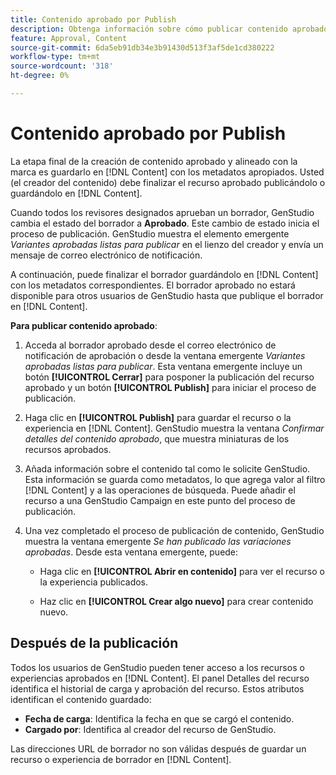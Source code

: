 ```yaml
---
title: Contenido aprobado por Publish
description: Obtenga información sobre cómo publicar contenido aprobado.
feature: Approval, Content
source-git-commit: 6da5eb91db34e3b91430d513f3af5de1cd380222
workflow-type: tm+mt
source-wordcount: '318'
ht-degree: 0%

---
```



# Contenido aprobado por Publish

La etapa final de la creación de contenido aprobado y alineado con la marca es guardarlo en [!DNL Content] con los metadatos apropiados. Usted (el creador del contenido) debe finalizar el recurso aprobado publicándolo o guardándolo en [!DNL Content].

Cuando todos los revisores designados aprueban un borrador, GenStudio cambia el estado del borrador a **Aprobado**. Este cambio de estado inicia el proceso de publicación.  GenStudio muestra el elemento emergente _Variantes aprobadas listas para publicar_ en el lienzo del creador y envía un mensaje de correo electrónico de notificación.

A continuación, puede finalizar el borrador guardándolo en [!DNL Content] con los metadatos correspondientes. El borrador aprobado no estará disponible para otros usuarios de GenStudio hasta que publique el borrador en [!DNL Content].

**Para publicar contenido aprobado**:

1. Acceda al borrador aprobado desde el correo electrónico de notificación de aprobación o desde la ventana emergente _Variantes aprobadas listas para publicar_. Esta ventana emergente incluye un botón **[!UICONTROL Cerrar]** para posponer la publicación del recurso aprobado y un botón **[!UICONTROL Publish]** para iniciar el proceso de publicación.

1. Haga clic en **[!UICONTROL Publish]** para guardar el recurso o la experiencia en [!DNL Content]. GenStudio muestra la ventana _Confirmar detalles del contenido aprobado_, que muestra miniaturas de los recursos aprobados.

1. Añada información sobre el contenido tal como le solicite GenStudio. Esta información se guarda como metadatos, lo que agrega valor al filtro [!DNL Content] y a las operaciones de búsqueda. Puede añadir el recurso a una GenStudio Campaign en este punto del proceso de publicación.

1. Una vez completado el proceso de publicación de contenido, GenStudio muestra la ventana emergente _Se han publicado las variaciones aprobadas_. Desde esta ventana emergente, puede:

   * Haga clic en **[!UICONTROL Abrir en contenido]** para ver el recurso o la experiencia publicados.

   * Haz clic en **[!UICONTROL Crear algo nuevo]** para crear contenido nuevo.

## Después de la publicación

Todos los usuarios de GenStudio pueden tener acceso a los recursos o experiencias aprobados en [!DNL Content]. El panel Detalles del recurso identifica el historial de carga y aprobación del recurso. Estos atributos identifican el contenido guardado:

* **Fecha de carga**: Identifica la fecha en que se cargó el contenido.
* **Cargado por**: Identifica al creador del recurso de GenStudio.

Las direcciones URL de borrador no son válidas después de guardar un recurso o experiencia de borrador en [!DNL Content].

